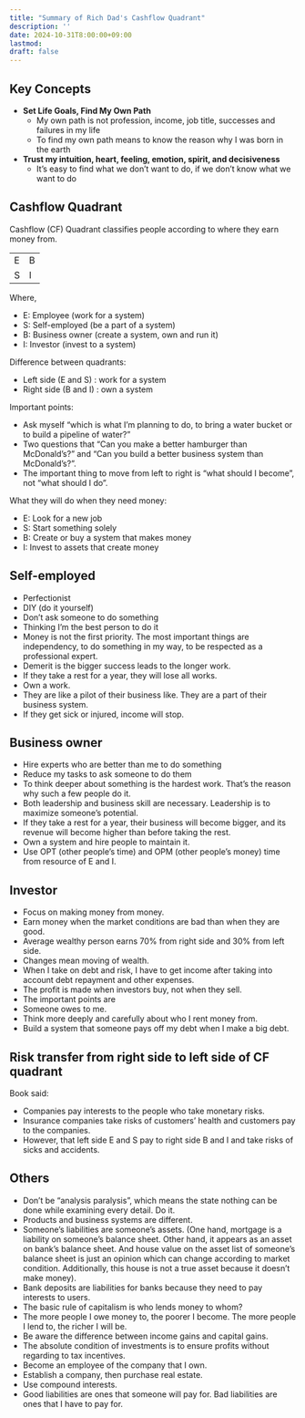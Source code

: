 ```yaml
---
title: "Summary of Rich Dad's Cashflow Quadrant"
description: ''
date: 2024-10-31T8:00:00+09:00
lastmod: 
draft: false
---
```


## Key Concepts

- **Set Life Goals, Find My Own Path**
  - My own path is not profession, income, job title, successes and failures in my life
  - To find my own path means to know the reason why I was born in the earth
- **Trust my intuition, heart, feeling, emotion, spirit, and decisiveness**
  - It’s easy to find what we don’t want to do, if we don’t know what we want to do

## Cashflow Quadrant

Cashflow (CF) Quadrant classifies people according to where they earn money from.

|     |     |
| --- | --- |
| E   | B   |
| S   | I   |

Where,

- E: Employee (work for a system)
- S: Self-employed (be a part of a system)
- B: Business owner (create a system, own and run it)
- I: Investor (invest to a system)

Difference between quadrants:

- Left side (E and S) : work for a system
- Right side (B and I) : own a system

Important points:

- Ask myself “which is what I’m planning to do, to bring a water bucket or to build a pipeline of water?”
- Two questions that “Can you make a better hamburger than McDonald’s?” and “Can you build a better business system than McDonald’s?”.
- The important thing to move from left to right is “what should I become”, not “what should I do”.

What they will do when they need money:

- E: Look for a new job
- S: Start something solely
- B: Create or buy a system that makes money
- I: Invest to assets that create money

## Self-employed

- Perfectionist
- DIY (do it yourself)
- Don’t ask someone to do something
- Thinking I’m the best person to do it
- Money is not the first priority. The most important things are independency, to do something in my way, to be respected as a professional expert.
- Demerit is the bigger success leads to the longer work.
- If they take a rest for a year, they will lose all works.
- Own a work.
- They are like a pilot of their business like. They are a part of their business system.
- If they get sick or injured, income will stop.

## Business owner

- Hire experts who are better than me to do something
- Reduce my tasks to ask someone to do them
- To think deeper about something is the hardest work. That’s the reason why such a few people do it.
- Both leadership and business skill are necessary. Leadership is to maximize someone’s potential.
- If they take a rest for a year, their business will become bigger, and its revenue will become higher than before taking the rest.
- Own a system and hire people to maintain it.
- Use OPT (other people’s time) and OPM (other people’s money) time from resource of E and I.

## Investor

- Focus on making money from money.
- Earn money when the market conditions are bad than when they are good.
- Average wealthy person earns 70% from right side and 30% from left side.
- Changes mean moving of wealth.
- When I take on debt and risk, I have to get income after taking into account debt repayment and other expenses.
- The profit is made when investors buy, not when they sell.
- The important points are
- Someone owes to me.
- Think more deeply and carefully about who I rent money from.
- Build a system that someone pays off my debt when I make a big debt.

## Risk transfer from right side to left side of CF quadrant

Book said:

- Companies pay interests to the people who take monetary risks.
- Insurance companies take risks of customers’ health and customers pay to the companies.
- However, that left side E and S pay to right side B and I and take risks of sicks and accidents.

## Others

- Don’t be “analysis paralysis”, which means the state nothing can be done while examining every detail. Do it.
- Products and business systems are different.
- Someone’s liabilities are someone’s assets. (One hand, mortgage is a liability on someone’s balance sheet. Other hand, it appears as an asset on bank’s balance sheet. And house value on the asset list of someone’s balance sheet is just an opinion which can change according to market condition. Additionally, this house is not a true asset because it doesn’t make money).
- Bank deposits are liabilities for banks because they need to pay interests to users.
- The basic rule of capitalism is who lends money to whom?
- The more people I owe money to, the poorer I become. The more people I lend to, the richer I will be.
- Be aware the difference between income gains and capital gains.
- The absolute condition of investments is to ensure profits without regarding to tax incentives.
- Become an employee of the company that I own.
- Establish a company, then purchase real estate.
- Use compound interests.
- Good liabilities are ones that someone will pay for. Bad liabilities are ones that I have to pay for.
